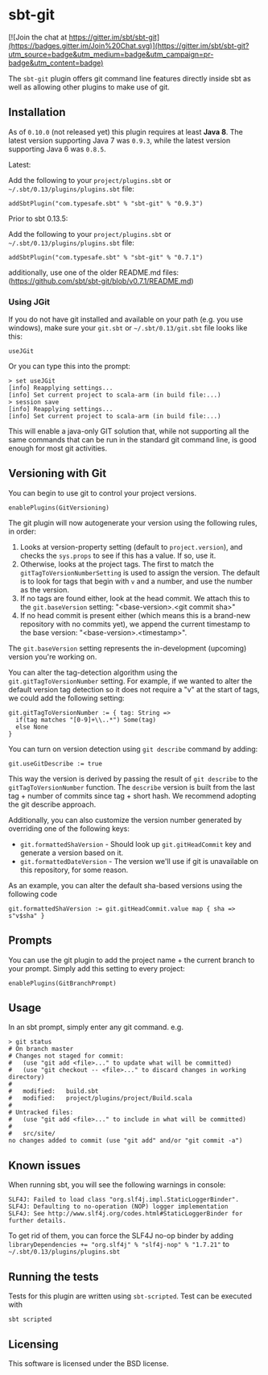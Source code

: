 # sbt-git #

[![Join the chat at https://gitter.im/sbt/sbt-git](https://badges.gitter.im/Join%20Chat.svg)](https://gitter.im/sbt/sbt-git?utm_source=badge&utm_medium=badge&utm_campaign=pr-badge&utm_content=badge)

The `sbt-git` plugin offers git command line features directly inside sbt as
well as allowing other plugins to make use of git.


## Installation ##
As of `0.10.0` (not released yet) this plugin requires at least **Java 8**.
The latest version supporting Java 7 was `0.9.3`, while the latest version supporting Java 6 was `0.8.5`.

Latest:

Add the following to your `project/plugins.sbt` or `~/.sbt/0.13/plugins/plugins.sbt` file:

    addSbtPlugin("com.typesafe.sbt" % "sbt-git" % "0.9.3")

Prior to sbt 0.13.5:

Add the following to your `project/plugins.sbt` or `~/.sbt/0.13/plugins/plugins.sbt` file:

    addSbtPlugin("com.typesafe.sbt" % "sbt-git" % "0.7.1")

additionally, use one of the older README.md files: (https://github.com/sbt/sbt-git/blob/v0.7.1/README.md)

### Using JGit ###

If you do not have git installed and available on your path (e.g. you use windows),
make sure your `git.sbt` or `~/.sbt/0.13/git.sbt` file looks like this:

    useJGit

Or you can type this into the prompt:

    > set useJGit
    [info] Reapplying settings...
    [info] Set current project to scala-arm (in build file:...)
    > session save
    [info] Reapplying settings...
    [info] Set current project to scala-arm (in build file:...)

This will enable a java-only GIT solution that, while not supporting all the same
commands that can be run in the standard git command line, is good enough for most
git activities.


## Versioning with Git ##

You can begin to use git to control your project versions.

    enablePlugins(GitVersioning)

The git plugin will now autogenerate your version using the following rules, in order:

1. Looks at version-property setting (default to `project.version`), and checks the `sys.props` to see if this has a value.  If so, use it.
2. Otherwise, looks at the project tags.  The first to match the `gitTagToVersionNumberSetting` is used to assign the version.  The default is to look for tags that begin with `v` and a number, and use the number as the version.
3. If no tags are found either, look at the head commit. We attach this to the `git.baseVersion` setting: "&lt;base-version&gt;.&lt;git commit sha&gt;"
4. If no head commit is present either (which means this is a brand-new repository with no commits yet), we append the current timestamp to the base version: "&lt;base-version&gt;.&lt;timestamp&gt;".

The `git.baseVersion` setting represents the in-development (upcoming) version you're working on.

You can alter the tag-detection algorithm using the `git.gitTagToVersionNumber` setting. For example, if we wanted to alter the default version tag detection so it does not require a "v" at the start of tags, we could add the following setting:

    git.gitTagToVersionNumber := { tag: String =>
      if(tag matches "[0-9]+\\..*") Some(tag)
      else None
    }

You can turn on version detection using `git describe` command by adding:

    git.useGitDescribe := true

This way the version is derived by passing the result of `git describe` to the `gitTagToVersionNumber` function. The `describe` version is built from the last tag + number of commits since tag + short hash.  We recommend adopting the git describe approach.

Additionally, you can also customize the version number generated by overriding one of the following keys:

* `git.formattedShaVersion` - Should look up `git.gitHeadCommit` key and generate a version based on it.
* `git.formattedDateVersion` - The version we'll use if git is unavailable on this repository, for some reason.

As an example, you can alter the default sha-based versions using the following code

    git.formattedShaVersion := git.gitHeadCommit.value map { sha => s"v$sha" }


## Prompts ##

You can use the git plugin to add the project name + the current branch to your prompt. Simply add this setting to every project:

    enablePlugins(GitBranchPrompt)

## Usage ##

In an sbt prompt, simply enter any git command.  e.g.

    > git status
    # On branch master
    # Changes not staged for commit:
    #   (use "git add <file>..." to update what will be committed)
    #   (use "git checkout -- <file>..." to discard changes in working directory)
    #
    #	modified:   build.sbt
    #	modified:   project/plugins/project/Build.scala
    #
    # Untracked files:
    #   (use "git add <file>..." to include in what will be committed)
    #
    #	src/site/
    no changes added to commit (use "git add" and/or "git commit -a")


## Known issues
When running sbt, you will see the following warnings in console:
```
SLF4J: Failed to load class "org.slf4j.impl.StaticLoggerBinder".
SLF4J: Defaulting to no-operation (NOP) logger implementation
SLF4J: See http://www.slf4j.org/codes.html#StaticLoggerBinder for further details.
```

To get rid of them, you can force the SLF4J no-op binder by adding `libraryDependencies += "org.slf4j" % "slf4j-nop" % "1.7.21"` to `~/.sbt/0.13/plugins/plugins.sbt`

## Running the tests

Tests for this plugin are written using `sbt-scripted`. Test can be executed with 

```
sbt scripted
```

## Licensing ##

This software is licensed under the BSD license.
